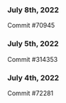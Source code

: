 ### July 8th, 2022

Commit #70945

### July 5th, 2022

Commit #314353


### July 4th, 2022

Commit #72281

